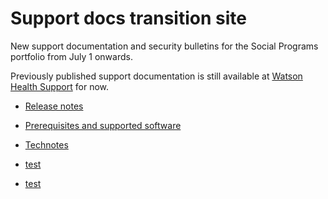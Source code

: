 # Support docs transition site

New support documentation and security bulletins for the Social Programs portfolio from July 1 onwards.

Previously published support documentation is still available at [Watson Health Support](https://www.ibm.com/watson-health/support) for now.

* [Release notes](release-notes/release-notes.html)

* [Prerequisites and supported software](prerequisites/prerequisites-software.html)

* [Technotes](technotes/technotes.html)

* [test](Test.html)
* [test](/Test.html)
